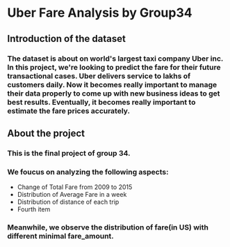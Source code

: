 # Uber Fare Analysis by Group34
## Introduction of the dataset

### The dataset is about on world's largest taxi company Uber inc. In this project, we're looking to predict the fare for their future transactional cases. Uber delivers service to lakhs of customers daily. Now it becomes really important to manage their data properly to come up with new business ideas to get best results. Eventually, it becomes really important to estimate the fare prices accurately.

## About the project
### This is the final project of group 34.
### We foucus on analyzing the following aspects:
* Change of Total Fare from 2009 to 2015
* Distribution of Average Fare in a week
* Distribution of distance of each trip
* Fourth item
### Meanwhile, we observe the distribution of fare(in US) with different minimal fare_amount.





